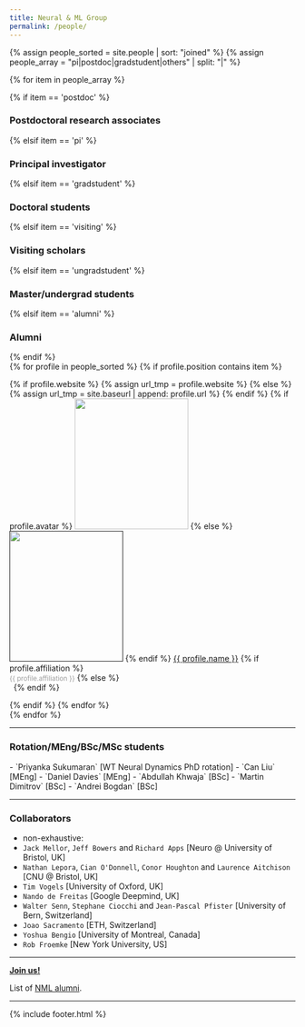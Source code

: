 ```yaml
---
title: Neural & ML Group
permalink: /people/
---
```


{% assign people_sorted = site.people | sort: "joined" %}
{% assign people_array = "pi|postdoc|gradstudent|others" | split: "|" %}


<!--
{% assign people_sorted = site.people | sort: "joined" %}
<ul>
{% for y in yearsSorted %}
  <li>{{ y.name }}
    <ul>
      {% assign yearTitlesSorted = y.items | sort: "title" %}
      {% for t in yearTitlesSorted %}
      <li>{{ t.title }}</li>
      {% endfor %}
    </ul>
  </li>
{% endfor %}
</ul>-->

{% for item in people_array %}

<div class="pos_header">
{% if item == 'postdoc' %}
<h3>Postdoctoral research associates</h3>
 {% elsif item == 'pi' %}
<h3>Principal investigator</h3>
 {% elsif item == 'gradstudent' %}
<h3>Doctoral students</h3>
{% elsif item == 'visiting' %}
<h3>Visiting scholars</h3>
 {% elsif item == 'ungradstudent' %}
<h3>Master/undergrad students</h3>
{% elsif item == 'alumni' %}
<h3>Alumni</h3>
{% endif %}
</div>

<div class="content list people">
  {% for profile in people_sorted %}
    {% if profile.position contains item %}
    <div class="list-item-people">
      <p class="list-post-title">
        {% if profile.website %}
          {% assign url_tmp = profile.website %}
        {% else %}
          {% assign url_tmp = site.baseurl | append: profile.url %}
        {% endif %}
        {% if profile.avatar %}
        <a href="{{url_tmp}}"><img width="200" height="230" src="{{site.baseurl}}/images/people/{{profile.avatar}}"></a>
        {% else %}
        <a href=""><img width="200" height="230" src="http://evansheline.com/wp-content/uploads/2011/02/facebook-Storm-Trooper.jpg"></a>
        {% endif %}
        <a class="name" href="{{url_tmp}}">{{ profile.name }}</a>
        {% if profile.affiliation %}
          <br><small><span style="color:#9d9d9d">{{ profile.affiliation }}</span></small>
        {% else %}
          <br><small><span style="color:#FFFFFF">.</span></small>
        {% endif %}
      </p>
    </div>
    {% endif %}
  {% endfor %}
</div>
{% endfor %}
<hr>
<div class="pos_header">
<h3>Rotation/MEng/BSc/MSc students</h3>
</div>
- `Priyanka Sukumaran` [WT Neural Dynamics PhD rotation]
- `Can Liu` [MEng]
- `Daniel Davies` [MEng]
- `Abdullah Khwaja` [BSc]
- `Martin Dimitrov` [BSc]
- `Andrei Bogdan` [BSc]
<hr>
<div class="pos_header">
<h3>Collaborators</h3>
</div>

- non-exhaustive:
- `Jack Mellor`, `Jeff Bowers` and `Richard Apps` [Neuro @ University of Bristol, UK]
- `Nathan Lepora`, `Cian O'Donnell`, `Conor Houghton` and `Laurence Aitchison` [CNU @ Bristol, UK]
- `Tim Vogels` [University of Oxford, UK]
- `Nando de Freitas` [Google Deepmind, UK]
- `Walter Senn`, `Stephane Ciocchi​` and `Jean-Pascal Pfister` [University of Bern, Switzerland]
- `Joao Sacramento` [ETH, Switzerland]
- `Yoshua Bengio` [University of Montreal, Canada]
- `Rob Froemke` [New York University, US]


<hr>
<a href="https://bristolcnu.github.io/joinus" target="_blank"><b>Join us!</b></a> <br>

List of [NML alumni](/people/alumni).

<hr>

{% include footer.html %}


